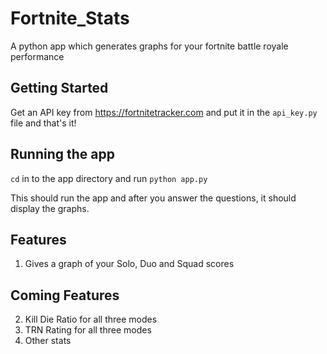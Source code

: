 # Fortnite_Stats
A python app which generates graphs for your fortnite battle royale performance

## Getting Started

Get an API key from https://fortnitetracker.com and put it in the `api_key.py` file and that's it!

## Running the app

`cd` in to the app directory and run `python app.py`

This should run the app and after you answer the questions, it should display the graphs.

## Features

1) Gives a graph of your Solo, Duo and Squad scores

## Coming Features

2) Kill Die Ratio for all three modes
3) TRN Rating for all three modes
4) Other stats

